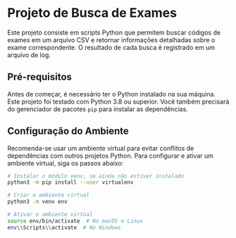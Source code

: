 # Projeto de Busca de Exames

Este projeto consiste em scripts Python que permitem buscar códigos de exames em um arquivo CSV e retornar informações detalhadas sobre o exame correspondente. O resultado de cada busca é registrado em um arquivo de log.

## Pré-requisitos

Antes de começar, é necessário ter o Python instalado na sua máquina. Este projeto foi testado com Python 3.8 ou superior. Você também precisará do gerenciador de pacotes `pip` para instalar as dependências.

## Configuração do Ambiente

Recomenda-se usar um ambiente virtual para evitar conflitos de dependências com outros projetos Python. Para configurar e ativar um ambiente virtual, siga os passos abaixo:

```bash
# Instalar o módulo venv, se ainda não estiver instalado
python3 -m pip install --user virtualenv

# Criar o ambiente virtual
python3 -m venv env

# Ativar o ambiente virtual
source env/bin/activate  # No macOS e Linux
env\\Scripts\\activate  # No Windows